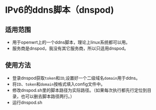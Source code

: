# IPv6的ddns脚本（dnspod)
## 适用范围
+ 用于openwrt上的一个ddns脚本，理论上linux系统都可以用。
+ 服务商是dnspod，我没有其它服务商，所以只适用dnspod。
## 使用方法
+ 登录dnspod获取`token`和`ID`,设置好一个二级域名`domain`用于ddns。
+ 将`ID`、`token`和`domain`按格式填入config文件中。
+ 修改dnspod.sh里的脚本路径为实际路径。（如果每次执行都先行定位到目录，也可以删去脚本路径两行。）
+ 运行dnspod.sh
